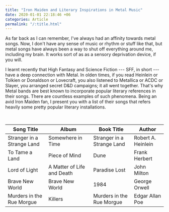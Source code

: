 ```yaml
---
title: "Iron Maiden and Literary Inspirations in Metal Music"
date: 2020-01-01 22:18:46 +06
categories: Article
permalink: "/:title.html"
---
```


As far back as I can remember, I've always had an affinity towards metal songs.
Now, I don't have any sense of music or rhythm or stuff like that, but metal
songs have always been a way to shut off everything around me, including my
brain. It works sort of as as a sensory deprivation device, if you will.

I learnt recently that High Fantasy and Science Fiction --- SFF, in short ---
have a deep connection with Metal. In olden times, if you read Heinlein or
Tolkien or Donaldson or Lovecraft, you also listened to Metallica or ACDC or
Slayer, you arranged secret D&D campaigns; it all went together. That's why
Metal bands are best known to incorporate popular literary references in their
songs. There are countless examples of such phenomena. Being an avid Iron Maiden
fan, I present you with a list of their songs that refers heavily some pretty
popular literary installations.

&nbsp;

Song Title | Album | Book Title | Author
-----------|-------|------------|-------
Stranger in a Strange Land | Somewhere in Time | Stranger in a Strange Land | Robert A. Heinlein
To Tame a Land | Piece of Mind | Dune | Frank Herbert
Lord of Light | A Matter of Life and Death | Paradise Lost | John Milton
Brave New World | Brave New World | 1984 | George Orwell
Murders in the Rue Morgue | Killers | Murders in the Rue Morgue | Edgar Allan Poe
